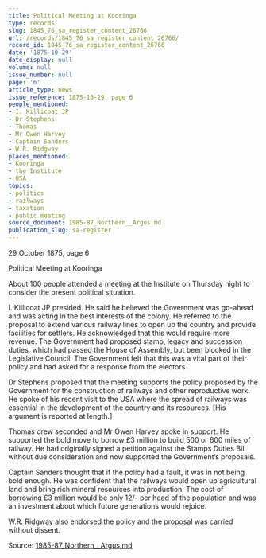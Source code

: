 ```yaml
---
title: Political Meeting at Kooringa
type: records
slug: 1845_76_sa_register_content_26766
url: /records/1845_76_sa_register_content_26766/
record_id: 1845_76_sa_register_content_26766
date: '1875-10-29'
date_display: null
volume: null
issue_number: null
page: '6'
article_type: news
issue_reference: 1875-10-29, page 6
people_mentioned:
- I. Killicoat JP
- Dr Stephens
- Thomas
- Mr Owen Harvey
- Captain Sanders
- W.R. Ridgway
places_mentioned:
- Kooringa
- the Institute
- USA
topics:
- politics
- railways
- taxation
- public meeting
source_document: 1985-87_Northern__Argus.md
publication_slug: sa-register
---
```


29 October 1875, page 6

Political Meeting at Kooringa

About 100 people attended a meeting at the Institute on Thursday night to consider the present political situation.

I. Killicoat JP presided.  He said he believed the Government was go-ahead and was acting in the best interests of the colony.  He referred to the proposal to extend various railway lines to open up the country and provide facilities for settlers.  He acknowledged that this would require more revenue.  The Government had proposed stamp, legacy and succession duties, which had passed the House of Assembly, but been blocked in the Legislative Council.  The Government felt that this was a vital part of their policy and had asked for a response from the electors.

Dr Stephens proposed that the meeting supports the policy proposed by the Government for the construction of railways and other reproductive work.  He spoke of his recent visit to the USA where the spread of railways was essential in the development of the country and its resources.  [His argument is reported at length.]

Thomas drew seconded and Mr Owen Harvey spoke in support.  He supported the bold move to borrow £3 million to build 500 or 600 miles of railway.  He had originally signed a petition against the Stamps Duties Bill without due consideration and now supported the Government’s proposals.

Captain Sanders thought that if the policy had a fault, it was in not being bold enough.  He was confident that the railways would open up agricultural land and bring rich mineral resources into production.  The cost of borrowing £3 million would be only 12/- per head of the population and was an investment about which future generations would rejoice.

W.R. Ridgway also endorsed the policy and the proposal was carried without dissent.

Source: [1985-87_Northern__Argus.md](/downloads/markdown/1985-87_Northern__Argus.md)
